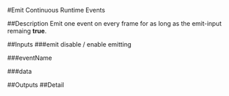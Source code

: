 #Emit Continuous Runtime Events

##Description
Emit one event on every frame for as long as the emit-input remaing **true**.

##Inputs
###emit
disable / enable emitting

###eventName


###data


##Outputs
##Detail

